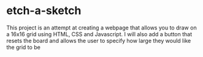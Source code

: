 # etch-a-sketch

This project is an attempt at creating a webpage that allows you to draw on a 16x16 grid using HTML, CSS and Javascript. I will also add a button that resets the board and allows the user to specify how large they would like the grid to be

